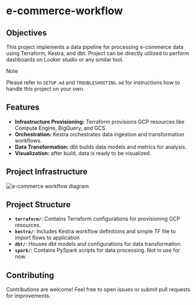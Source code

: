 # e-commerce-workflow

## **Objectives**

This project implements a data pipeline for processing e-commerce data using Terraform, Kestra, and dbt.
Project can be directly utilized to perform dashboards on Looker studio or any similar tool.

> [!Note]  
> Please refer to `SETUP.md` and `TROUBLESHOOTING.md` for instructions how to handle this project on your own.

## **Features**
- **Infrastructure Provisioning:** Terraform provisions GCP resources like Compute Engine, BigQuery, and GCS.
- **Orchestration:** Kestra orchestrates data ingestion and transformation workflows.
- **Data Transformation:** dbt builds data models and metrics for analysis.
- **Visualization:** after build, data is ready to be visualized.
## **Project Infrastructure**
![e-commerce workflow diagram](https://github.com/user-attachments/assets/14e493ee-4cb1-448f-9c11-1b80f548e7e9)
## **Project Structure**
- **`terraform/`**: Contains Terraform configurations for provisioning GCP resources.
- **`kestra/`**: Includes Kestra workflow definitions and simple TF file to import flows to application
- **`dbt/`**: Houses dbt models and configurations for data transformation.
- **`spark/`**: Contains PySpark scripts for data processing. Not in use for now.




## **Contributing**
Contributions are welcome! Feel free to open issues or submit pull requests for improvements.
